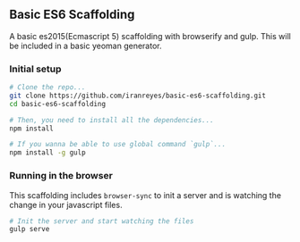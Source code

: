 ## Basic ES6 Scaffolding


A basic es2015(Ecmascript 5) scaffolding with browserify and gulp. This will be included in a basic yeoman generator.

### Initial setup

```bash
# Clone the repo...
git clone https://github.com/iranreyes/basic-es6-scaffolding.git
cd basic-es6-scaffolding

# Then, you need to install all the dependencies...
npm install

# If you wanna be able to use global command `gulp`...
npm install -g gulp
```

### Running in the browser

This scaffolding includes `browser-sync` to init a server and is watching the change in your javascript files.

```bash
# Init the server and start watching the files
gulp serve
```
